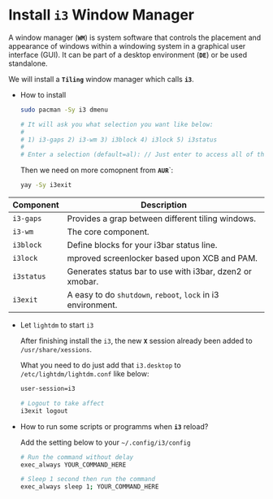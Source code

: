 # Install **`i3`** Window Manager

A window manager (**`WM`**) is system software that controls the placement and appearance of windows
within a windowing system in a graphical user interface (GUI). It can be part of a desktop environment 
(**`DE`**) or be used standalone.

We will install a **`Tiling`** window manager which calls **`i3`**.

- How to install

    ```bash
    sudo pacman -Sy i3 dmenu

    # It will ask you what selection you want like below:
    #
    # 1) i3-gaps 2) i3-wm 3) i3block 4) i3lock 5) i3status
    #
    # Enter a selection (default=al): // Just enter to access all of them!!!
    ```

    Then we need on more comopnent from **`AUR`**`:
    ```bash
    yay -Sy i3exit
    ```
    
| Component | Description|
| --------- | -----------
| `i3-gaps` | Provides a grap between different tiling windows. |
| `i3-wm`   | The core component. |
| `i3block` | Define blocks for your i3bar status line. |
| `i3lock`  | mproved screenlocker based upon XCB and PAM.|
| `i3status`| Generates status bar to use with i3bar, dzen2 or xmobar. |
| `i3exit`  | A easy to do `shutdown`, `reboot`, `lock` in i3 environment. |


- Let `lightdm` to start `i3`

    After finishing install the `i3`, the new **`X`** session already been added to `/usr/share/xessions`.

    What you need to do just add that `i3.desktop` to `/etc/lightdm/lightdm.conf` like below:

    ```bash
    user-session=i3

    # Logout to take affect
    i3exit logout
    `````

- How to run some scripts or programms when **`i3`** reload?

    Add the setting below to your `~/.config/i3/config`

    ```bash
    # Run the command without delay
    exec_always YOUR_COMMAND_HERE

    # Sleep 1 second then run the command
    exec_always sleep 1; YOUR_COMMAND_HERE
    ```
